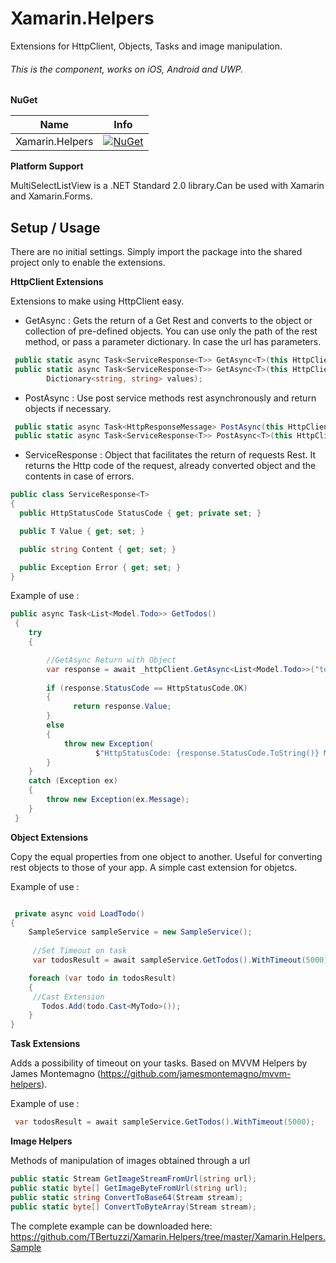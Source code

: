 # Xamarin.Helpers

Extensions for HttpClient, Objects, Tasks and image manipulation.
 
###### This is the component, works on iOS, Android and UWP.

**NuGet**

|Name|Info|
| ------------------- | :------------------: |
|Xamarin.Helpers|[![NuGet](https://img.shields.io/badge/nuget-1.0.3-blue.svg)](https://www.nuget.org/packages/Xamarin.Helpers/)|

 **Platform Support**

MultiSelectListView is a .NET Standard 2.0 library.Can be used with Xamarin and Xamarin.Forms.

## Setup / Usage

There are no initial settings. Simply import the package into the shared project only to enable the extensions.

**HttpClient Extensions**

Extensions to make using HttpClient easy.

* GetAsync<T> : Gets the return of a Get Rest and converts to the object or collection of pre-defined objects.
You can use only the path of the rest method, or pass a parameter dictionary. In case the url has parameters.

```csharp
 public static async Task<ServiceResponse<T>> GetAsync<T>(this HttpClient httpClient, string address);
 public static async Task<ServiceResponse<T>> GetAsync<T>(this HttpClient httpClient, string address,
        Dictionary<string, string> values);
```


* PostAsync<T> : Use post service methods rest asynchronously and return objects if necessary. 

```csharp
 public static async Task<HttpResponseMessage> PostAsync(this HttpClient httpClient,string address, object dto);
 public static async Task<ServiceResponse<T>> PostAsync<T>(this HttpClient httpClient, string address, object dto);
```

* ServiceResponse<T> : Object that facilitates the return of requests Rest. It returns the Http code of the request, already converted object and the contents in case of errors.

```csharp
public class ServiceResponse<T>
{
  public HttpStatusCode StatusCode { get; private set; }

  public T Value { get; set; }

  public string Content { get; set; }

  public Exception Error { get; set; }
}
```

Example of use :

```csharp
public async Task<List<Model.Todo>> GetTodos()
 {
    try
    {

        //GetAsync Return with Object
        var response = await _httpClient.GetAsync<List<Model.Todo>>("todos");
           
        if (response.StatusCode == HttpStatusCode.OK)
        {
              return response.Value;
        }
        else
        {
            throw new Exception(
                   $"HttpStatusCode: {response.StatusCode.ToString()} Message: {response.Content}");
        }
    }
    catch (Exception ex)
    {
        throw new Exception(ex.Message);
    }
 }
```
**Object Extensions**

Copy the equal properties from one object to another. Useful for converting rest objects to those of your app.
A simple cast extension for objetcs.

Example of use :

```csharp

 private async void LoadTodo()
{
    SampleService sampleService = new SampleService();
            
     //Set Timeout on task
     var todosResult = await sampleService.GetTodos().WithTimeout(5000);

    foreach (var todo in todosResult)
    {
     //Cast Extension
       Todos.Add(todo.Cast<MyTodo>());
    }
}

```
**Task Extensions**

Adds a possibility of timeout on your tasks. Based on MVVM Helpers by James Montemagno (https://github.com/jamesmontemagno/mvvm-helpers).

Example of use :

```csharp
 var todosResult = await sampleService.GetTodos().WithTimeout(5000);
```
**Image Helpers**

Methods of manipulation of images obtained through a url

```csharp
public static Stream GetImageStreamFromUrl(string url);
public static byte[] GetImageByteFromUrl(string url);
public static string ConvertToBase64(Stream stream);
public static byte[] ConvertToByteArray(Stream stream);
```

The complete example can be downloaded here: https://github.com/TBertuzzi/Xamarin.Helpers/tree/master/Xamarin.Helpers.Sample

